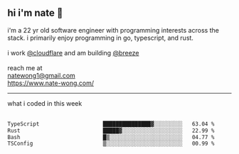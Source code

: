 ## hi i'm nate 👋
i'm a 22 yr old software engineer with programming interests across the stack. i primarily enjoy programming in go, typescript, and rust.
<br /><br />
i work [@cloudflare](https://www.github.com/cloudflare) and am building  [@breeze](https://www.github.com/breeze-jobs)
<br />
<br />
reach me at <br />
natewong1@gmail.com <br/>
https://www.nate-wong.com/

<hr />
what i coded in this week <br /><br />
<!--START_SECTION:waka-->

```txt
TypeScript                    ███████████████▓░░░░░░░░░   63.04 %
Rust                          █████▓░░░░░░░░░░░░░░░░░░░   22.99 %
Bash                          █▒░░░░░░░░░░░░░░░░░░░░░░░   04.77 %
TSConfig                      ▒░░░░░░░░░░░░░░░░░░░░░░░░   00.99 %
```

<!--END_SECTION:waka-->
